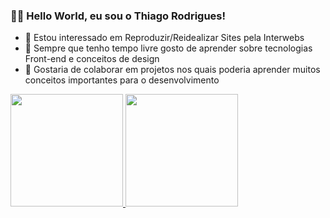 ### 👋🏾 Hello World, eu sou o Thiago Rodrigues!

- 👀 Estou interessado em Reproduzir/Reidealizar Sites pela Interwebs
- 🌱 Sempre que tenho tempo livre gosto de aprender sobre tecnologias Front-end e conceitos de design
- 💞️ Gostaria de colaborar em projetos nos quais poderia aprender muitos conceitos importantes para o desenvolvimento

<div>
  <a href="https://github.com/thiago98rodrigues">
  <img height="180em" src="https://github-readme-stats.vercel.app/api?username=thiago98rodrigues&show_icons=true&include_all_commits=true&theme=tokyonight"/>
  <img height="180em" src="https://github-readme-stats.vercel.app/api/top-langs/?username=thiago98rodrigues&layout=compact&theme=tokyonight" />
</div>

<!---
thiago98rodrigues/thiago98rodrigues is a ✨ special ✨ repository because its `README.md` (this file) appears on your GitHub profile.
You can click the Preview link to take a look at your changes.
--->
